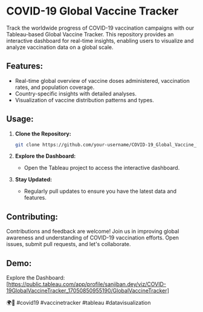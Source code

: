 # COVID-19 Global Vaccine Tracker

Track the worldwide progress of COVID-19 vaccination campaigns with our Tableau-based Global Vaccine Tracker. This repository provides an interactive dashboard for real-time insights, enabling users to visualize and analyze vaccination data on a global scale.

## Features:

- Real-time global overview of vaccine doses administered, vaccination rates, and population coverage.
- Country-specific insights with detailed analyses.
- Visualization of vaccine distribution patterns and types.

## Usage:

1. **Clone the Repository:**
   ```bash
   git clone https://github.com/your-username/COVID-19_Global_Vaccine_Tracker.git
   ```

2. **Explore the Dashboard:**
   - Open the Tableau project to access the interactive dashboard.

3. **Stay Updated:**
   - Regularly pull updates to ensure you have the latest data and features.

## Contributing:

Contributions and feedback are welcome! Join us in improving global awareness and understanding of COVID-19 vaccination efforts. Open issues, submit pull requests, and let's collaborate.

## Demo:

Explore the Dashboard: [https://public.tableau.com/app/profile/sanjiban.dey/viz/COVID-19GlobalVaccineTracker_17050850955190/GlobalVaccineTracker]


🌍💉 #covid19 #vaccinetracker #tableau #datavisualization
